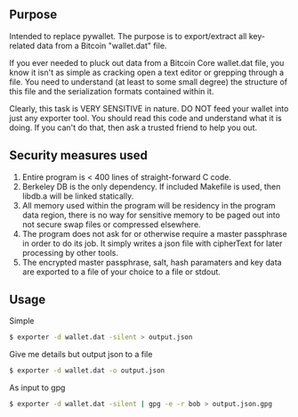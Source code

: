## Purpose
Intended to replace pywallet. The purpose is to export/extract all key-related data from a Bitcoin "wallet.dat" file.

If you ever needed to pluck out data from a Bitcoin Core wallet.dat file, you know it isn't as simple as cracking open a text editor or grepping through a file. You need to understand (at least to some small degree) the structure of this file and the serialization formats contained within it.

Clearly, this task is VERY SENSITIVE in nature. DO NOT feed your wallet into just any exporter tool. You should read this code and understand what it is doing. If you can't do that, then ask a trusted friend to help you out.

## Security measures used

1. Entire program is < 400 lines of straight-forward C code.
2. Berkeley DB is the only dependency. If included Makefile is used, then libdb.a will be linked statically.
3. All memory used within the program will be residency in the program data region, there is no way for sensitive memory to be paged out into not secure swap files or compressed elsewhere.
4. The program does not ask for or otherwise require a master passphrase in order to do its job. It simply writes a json file with cipherText for later processing by other tools.
5. The encrypted master passphrase, salt, hash paramaters and key data are exported to a file of your choice to a file or stdout.

## Usage

Simple
```bash
$ exporter -d wallet.dat -silent > output.json
```

Give me details but output json to a file
```bash
$ exporter -d wallet.dat -o output.json
```

As input to gpg
```bash
$ exporter -d wallet.dat -silent | gpg -e -r bob > output.json.gpg
```





